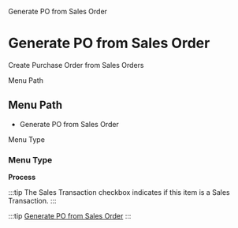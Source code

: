 
Generate PO from Sales Order
# Generate PO from Sales Order


Create Purchase Order from Sales Orders

Menu Path
## Menu Path



- Generate PO from Sales Order

Menu Type
### Menu Type

**Process**

:::tip
The Sales Transaction checkbox indicates if this item is a Sales Transaction.
:::

:::tip
[Generate PO from Sales Order](functional-guide/process/process-c_order-po_create.md)
:::